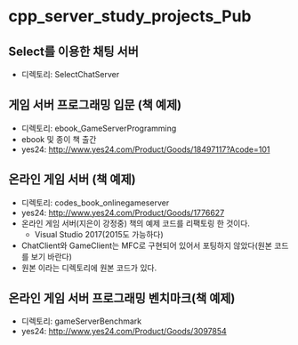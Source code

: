 # cpp_server_study_projects_Pub

## Select를 이용한 채팅 서버
- 디렉토리: SelectChatServer
  
  
  
## 게임 서버 프로그래밍 입문 (책 예제)  
- 디렉토리: ebook_GameServerProgramming
- ebook 및 종이 책 출간
- yes24: http://www.yes24.com/Product/Goods/18497117?Acode=101
  
  
  
## 온라인 게임 서버 (책 예제)  
- 디렉토리: codes_book_onlinegameserver
- yes24: http://www.yes24.com/Product/Goods/1776627
- 온라인 게임 서버(지은이 강정중) 책의 예제 코드를 리팩토링 한 것이다.
    - Visual Studio 2017(2015도 가능하다)
- ChatClient와 GameClient는 MFC로 구현되어 있어서 포팅하지 않았다(원본 코드를 보기 바란다)
- 원본 이라는 디렉토리에 원본 코드가 있다.
  
  
  
## 온라인 게임 서버 프로그래밍 벤치마크(책 예제)
- 디렉토리: gameServerBenchmark
- yes24: http://www.yes24.com/Product/Goods/3097854